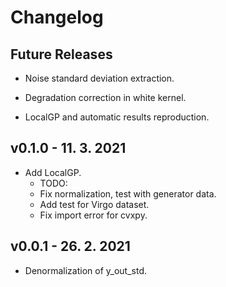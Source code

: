 # Changelog

## Future Releases

- Noise standard deviation extraction.
- Degradation correction in white kernel.

- LocalGP and automatic results reproduction.

## v0.1.0 - 11. 3. 2021

- Add LocalGP.
    - TODO: 
    - Fix normalization, test with generator data.
    - Add test for Virgo dataset.
    - Fix import error for cvxpy.

## v0.0.1 - 26. 2. 2021

- Denormalization of y_out_std.
